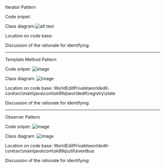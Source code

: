 Iterator Pattern

Code snipet:

Class diagram:![alt text](image.png)

Location on code base:

Discussion of the rationale for identifying:

----------------------------------------------------------------------------------------------------------

Template Method Pattern

Code snipet: ![image](https://github.com/user-attachments/assets/16df7857-7bf8-457d-9dd1-6ab170db7af9)

Class diagram: ![image](https://github.com/user-attachments/assets/6dbab472-6290-456d-95d7-6dcb665df522)

Location on code base: WorldEditPrivate\worldedit-core\src\main\java\com\sk89q\worldedit\registry\state

Discussion of the rationale for identifying: 

-----------------------------------------------------------------------------------------------------------

Observer Pattern

Code snipet: ![image](https://github.com/user-attachments/assets/7c37ec0c-c10d-4af8-a1f0-97163db4344b)

Class diagram: ![image](https://github.com/user-attachments/assets/3db08467-9f5d-48c0-bbb5-5ea98c7d0280)

Location on code base: WorldEditPrivate\worldedit-core\src\main\java\com\sk89q\util\eventbus

Discussion of the rationale for identifying: 

